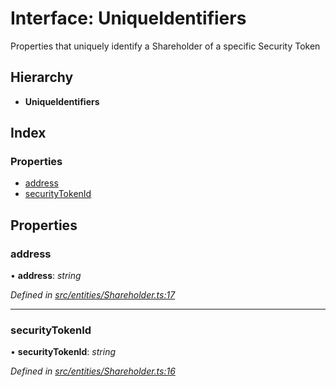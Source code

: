# Interface: UniqueIdentifiers

Properties that uniquely identify a Shareholder of a specific Security Token

## Hierarchy

* **UniqueIdentifiers**

## Index

### Properties

* [address](entities.uniqueidentifiers-8.md#address)
* [securityTokenId](entities.uniqueidentifiers-8.md#securitytokenid)

## Properties

###  address

• **address**: *string*

*Defined in [src/entities/Shareholder.ts:17](https://github.com/PolymathNetwork/polymath-sdk/blob/454d285/src/entities/Shareholder.ts#L17)*

___

###  securityTokenId

• **securityTokenId**: *string*

*Defined in [src/entities/Shareholder.ts:16](https://github.com/PolymathNetwork/polymath-sdk/blob/454d285/src/entities/Shareholder.ts#L16)*
